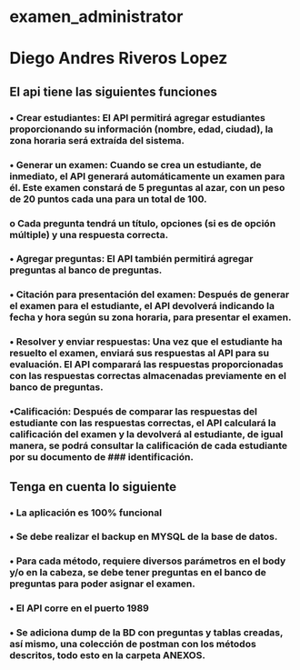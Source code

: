 # examen_administrator
# Diego Andres Riveros Lopez

## El api tiene las siguientes funciones
### •	Crear estudiantes: El API permitirá agregar estudiantes proporcionando su información (nombre, edad, ciudad), la zona horaria será extraída del sistema.
### •	Generar un examen: Cuando se crea un estudiante, de inmediato, el API generará automáticamente un examen para él. Este examen constará de 5 preguntas al azar, con un peso de 20 puntos cada una para un total de 100.
###     o	Cada pregunta tendrá un título, opciones (si es de opción múltiple) y una respuesta correcta.
### •	Agregar preguntas: El API también permitirá agregar preguntas al banco de preguntas.
### •	Citación para presentación del examen: Después de generar el examen para el estudiante, el API devolverá indicando la fecha y hora según su zona horaria, para presentar el examen.
### •	Resolver y enviar respuestas: Una vez que el estudiante ha resuelto el examen, enviará sus respuestas al API para su evaluación. El API comparará las respuestas proporcionadas con las respuestas correctas almacenadas previamente en el banco de preguntas.
### •Calificación: Después de comparar las respuestas del estudiante con las respuestas correctas, el API calculará la calificación del examen y la devolverá al estudiante, de igual manera, se podrá consultar la calificación de cada estudiante por su documento de ### identificación.
## Tenga en cuenta lo siguiente
### •	La aplicación es 100% funcional
### •	Se debe realizar el backup en MYSQL de la base de datos.
### •	Para cada método, requiere diversos parámetros en el body y/o en la cabeza, se debe tener preguntas en el banco de preguntas para poder asignar el examen.
### •	El API corre en el puerto 1989
### •	Se adiciona dump de la BD con preguntas y tablas creadas, así mismo, una colección de postman con los métodos descritos, todo esto en la carpeta ANEXOS.
